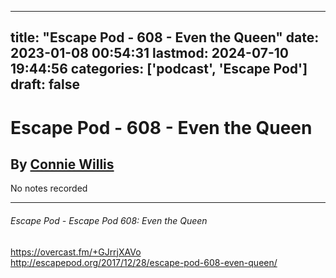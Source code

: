 
---
title: "Escape Pod - 608 - Even the Queen"
date: 2023-01-08 00:54:31
lastmod: 2024-07-10 19:44:56
categories: ['podcast', 'Escape Pod']
draft: false
---


# Escape Pod - 608 - Even the Queen
## By [Connie Willis](https://escapepod.org/people/connie-willis/)

No notes recorded

- - -
###### Escape Pod - Escape Pod 608: Even the Queen

https://overcast.fm/+GJrrjXAVo  
http://escapepod.org/2017/12/28/escape-pod-608-even-queen/

<!-- #public #podcast #Escape Pod# -->

<!-- {BearID:3178E968-FEE5-400A-8AC4-82D690252D8F-28016-00002D97D42B3DFA} -->

